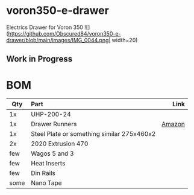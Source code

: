 # voron350-e-drawer
Electrics Drawer for Voron 350
![](https://github.com/Obscured84/voron350-e-drawer/blob/main/images/IMG_0044.png| width=20)
## Work in Progress

# BOM
| Qty      | Part           | Link |
| ------------- |:-------------| -----:|
| 1x     | UHP-200-24||
| 1x | Drawer Runners    |  [Amazon](https://www.amazon.de/-/en/dp/B0BFFM9B41?psc=1&ref=ppx_yo2ov_dt_b_product_details)   |
| 1x | Steel Plate or something similar 275x460x2      |    |
| 2x | 2020 Extrusion 470    |    |
| few | Wagos 5 and 3     |    |
| few | Heat Inserts    |    |
| few | Din Rails     |    |
| some | Nano Tape     |    |


